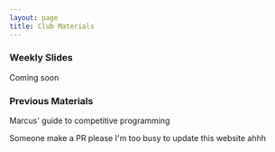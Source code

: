 ```yaml
---
layout: page
title: Club Materials
---
```


### Weekly Slides

Coming soon

### Previous Materials

Marcus' guide to competitive programming

Someone make a PR please I'm too busy to update this website ahhh
  